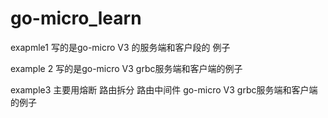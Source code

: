 # go-micro_learn

exapmle1 写的是go-micro V3  的服务端和客户段的 例子

example 2 写的是go-micro V3  grbc服务端和客户端的例子

example3 主要用熔断 路由拆分 路由中间件  go-micro V3  grbc服务端和客户端的例子
